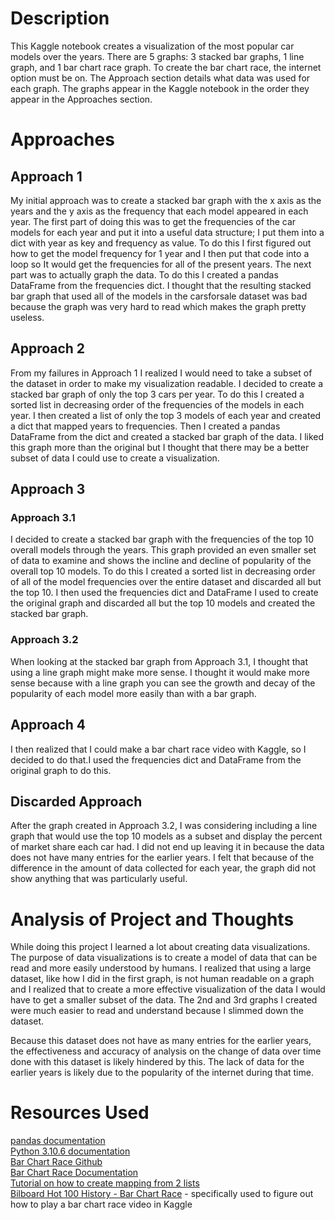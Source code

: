 # Description

This Kaggle notebook creates a visualization of the most popular car models over the years. There are 5 graphs: 3 stacked bar graphs, 1 line graph, and 1 bar chart race graph. To create the bar chart race, the internet option must be on. The Approach section details what data was used for each graph. The graphs appear in the Kaggle notebook in the order they appear in the Approaches section.

# Approaches

## Approach 1

My initial approach was to create a stacked bar graph with the x axis as the years and the y axis as the frequency that each model appeared in each year. The first part of doing this  was to get the frequencies of the car models for each year and put it into a useful data structure; I put them into a dict with year as key and frequency as value. To do this I first figured out how to get the model frequency for 1 year and I then put that code into a loop so It would get the frequencies for all of the present years. The next part was to actually graph the data. To do this I created a pandas DataFrame from the frequencies dict. I thought that the resulting stacked bar graph that used all of the models in the carsforsale dataset was bad because the graph was very hard to read which makes the graph pretty useless.

## Approach 2

From my failures in Approach 1 I realized I would need to take a subset of the dataset in order to make my visualization readable. I decided to create a stacked bar graph of only the top 3 cars per year. To do this I created a sorted list in decreasing order of the frequencies of the models in each year. I then created a list of only the top 3 models of each year and created a dict that mapped years to frequencies. Then I created a pandas DataFrame from the dict and created a stacked bar graph of the data. I liked this graph more than the original but I thought that there may be a better subset of data I could use to create a visualization.

## Approach 3

### Approach 3.1

I decided to create a stacked bar graph with the frequencies of the top 10 overall models through the years. This graph provided an even smaller set of data to examine and shows the incline and decline of popularity of the overall top 10 models. To do this I created a sorted list in decreasing order of all of the model frequencies over the entire dataset and discarded all but the top 10. I then used the frequencies dict and DataFrame I used to create the original graph and discarded all but the top 10 models and created the stacked bar graph.

### Approach 3.2

When looking at the stacked bar graph from Approach 3.1, I thought that using a line graph might make more sense. I thought it would make more sense because with a line graph you can see the growth and decay of the popularity of each model more easily than with a bar graph.

## Approach 4

I then realized that I could make a bar chart race video with Kaggle, so I decided to do that.I used the frequencies dict and DataFrame from the original graph to do this.

## Discarded Approach

After the graph created in Approach 3.2, I was considering including a line graph that would use the top 10 models as a subset and display the percent of market share each car had. I did not end up leaving it in because the data does not have many entries for the earlier years. I felt that because of the difference in the amount of data collected for each year, the graph did not show anything that was particularly useful.

# Analysis of Project and Thoughts

While doing this project I learned a lot about creating data visualizations. The purpose of data visualizations is to create a model of data that can be read and more easily understood by humans. I realized that using a large dataset, like how I did in the first graph, is not human readable on a graph and I realized that to create a more effective visualization of the data I would have to get a smaller subset of the data. The 2nd and 3rd graphs I created were much easier to read and understand because I slimmed down the dataset.

Because this dataset does not have as many entries for the earlier years, the effectiveness and accuracy of analysis on the change of data over time done with this dataset is likely hindered by this. The lack of data for the earlier years is likely due to the popularity of the internet during that time.


# Resources Used

[pandas documentation](https://pandas.pydata.org/docs/)  
[Python 3.10.6 documentation](https://docs.python.org/3/)  
[Bar Chart Race Github](https://github.com/dexplo/bar_chart_race)  
[Bar Chart Race Documentation](https://www.dexplo.org/bar_chart_race/)  
[Tutorial on how to create mapping from 2 lists](https://www.etutorialspoint.com/index.php/548-write-a-python-program-to-map-two-lists-into-a-dictionary)   
[Bilboard Hot 100 History - Bar Chart Race](https://www.kaggle.com/code/stpeteishii/billboard-hot-100-history-bar-chart-race) - specifically used to figure out how to play a bar chart race video in Kaggle
